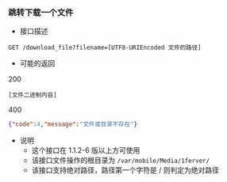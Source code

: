 ### 跳转下载一个文件

- 接口描述

```
GET /download_file?filename=[UTF8-URIEncoded 文件的路径]
```

- 可能的返回

200
```
[文件二进制内容]
```
400
```json
{"code":4,"message":"文件或目录不存在"}
```

- 说明
    - 这个接口在 1.1.2-6 版以上方可使用
    - 该接口文件操作的根目录为 ```/var/mobile/Media/1ferver/```
    - 该接口支持绝对路径，路径第一个字符是 / 则判定为绝对路径
